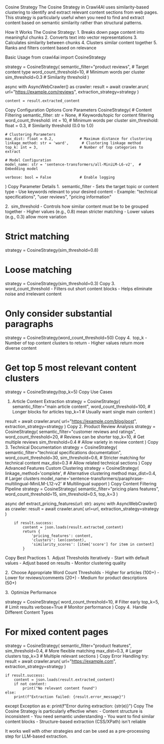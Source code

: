 Cosine Strategy
The Cosine Strategy in Crawl4AI uses similarity-based clustering to identify and extract relevant content sections from web pages. This strategy is particularly useful when you need to find and extract content based on semantic similarity rather than structural patterns.

How It Works
The Cosine Strategy: 1. Breaks down page content into meaningful chunks 2. Converts text into vector representations 3. Calculates similarity between chunks 4. Clusters similar content together 5. Ranks and filters content based on relevance

Basic Usage
from crawl4ai import CosineStrategy

strategy = CosineStrategy(
    semantic_filter="product reviews",    # Target content type
    word_count_threshold=10,             # Minimum words per cluster
    sim_threshold=0.3                    # Similarity threshold
)

async with AsyncWebCrawler() as crawler:
    result = await crawler.arun(
        url="https://example.com/reviews",
        extraction_strategy=strategy
    )

    content = result.extracted_content
Copy
Configuration Options
Core Parameters
CosineStrategy(
    # Content Filtering
    semantic_filter: str = None,       # Keywords/topic for content filtering
    word_count_threshold: int = 10,    # Minimum words per cluster
    sim_threshold: float = 0.3,        # Similarity threshold (0.0 to 1.0)

    # Clustering Parameters
    max_dist: float = 0.2,            # Maximum distance for clustering
    linkage_method: str = 'ward',      # Clustering linkage method
    top_k: int = 3,                   # Number of top categories to extract

    # Model Configuration
    model_name: str = 'sentence-transformers/all-MiniLM-L6-v2',  # Embedding model

    verbose: bool = False             # Enable logging
)
Copy
Parameter Details
1. semantic_filter - Sets the target topic or content type - Use keywords relevant to your desired content - Example: "technical specifications", "user reviews", "pricing information"

2. sim_threshold - Controls how similar content must be to be grouped together - Higher values (e.g., 0.8) mean stricter matching - Lower values (e.g., 0.3) allow more variation

# Strict matching
strategy = CosineStrategy(sim_threshold=0.8)

# Loose matching
strategy = CosineStrategy(sim_threshold=0.3)
Copy
3. word_count_threshold - Filters out short content blocks - Helps eliminate noise and irrelevant content

# Only consider substantial paragraphs
strategy = CosineStrategy(word_count_threshold=50)
Copy
4. top_k - Number of top content clusters to return - Higher values return more diverse content

# Get top 5 most relevant content clusters
strategy = CosineStrategy(top_k=5)
Copy
Use Cases
1. Article Content Extraction
strategy = CosineStrategy(
    semantic_filter="main article content",
    word_count_threshold=100,  # Longer blocks for articles
    top_k=1                   # Usually want single main content
)

result = await crawler.arun(
    url="https://example.com/blog/post",
    extraction_strategy=strategy
)
Copy
2. Product Review Analysis
strategy = CosineStrategy(
    semantic_filter="customer reviews and ratings",
    word_count_threshold=20,   # Reviews can be shorter
    top_k=10,                 # Get multiple reviews
    sim_threshold=0.4         # Allow variety in review content
)
Copy
3. Technical Documentation
strategy = CosineStrategy(
    semantic_filter="technical specifications documentation",
    word_count_threshold=30,
    sim_threshold=0.6,        # Stricter matching for technical content
    max_dist=0.3             # Allow related technical sections
)
Copy
Advanced Features
Custom Clustering
strategy = CosineStrategy(
    linkage_method='complete',  # Alternative clustering method
    max_dist=0.4,              # Larger clusters
    model_name='sentence-transformers/paraphrase-multilingual-MiniLM-L12-v2'  # Multilingual support
)
Copy
Content Filtering Pipeline
strategy = CosineStrategy(
    semantic_filter="pricing plans features",
    word_count_threshold=15,
    sim_threshold=0.5,
    top_k=3
)

async def extract_pricing_features(url: str):
    async with AsyncWebCrawler() as crawler:
        result = await crawler.arun(
            url=url,
            extraction_strategy=strategy
        )

        if result.success:
            content = json.loads(result.extracted_content)
            return {
                'pricing_features': content,
                'clusters': len(content),
                'similarity_scores': [item['score'] for item in content]
            }
Copy
Best Practices
1. Adjust Thresholds Iteratively - Start with default values - Adjust based on results - Monitor clustering quality

2. Choose Appropriate Word Count Thresholds - Higher for articles (100+) - Lower for reviews/comments (20+) - Medium for product descriptions (50+)

3. Optimize Performance

strategy = CosineStrategy(
    word_count_threshold=10,  # Filter early
    top_k=5,                 # Limit results
    verbose=True             # Monitor performance
)
Copy
4. Handle Different Content Types

# For mixed content pages
strategy = CosineStrategy(
    semantic_filter="product features",
    sim_threshold=0.4,      # More flexible matching
    max_dist=0.3,          # Larger clusters
    top_k=3                # Multiple relevant sections
)
Copy
Error Handling
try:
    result = await crawler.arun(
        url="https://example.com",
        extraction_strategy=strategy
    )

    if result.success:
        content = json.loads(result.extracted_content)
        if not content:
            print("No relevant content found")
    else:
        print(f"Extraction failed: {result.error_message}")

except Exception as e:
    print(f"Error during extraction: {str(e)}")
Copy
The Cosine Strategy is particularly effective when: - Content structure is inconsistent - You need semantic understanding - You want to find similar content blocks - Structure-based extraction (CSS/XPath) isn't reliable

It works well with other strategies and can be used as a pre-processing step for LLM-based extraction.